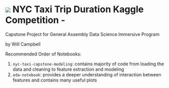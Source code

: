 # ![](https://ga-dash.s3.amazonaws.com/production/assets/logo-9f88ae6c9c3871690e33280fcf557f33.png) NYC Taxi Trip Duration Kaggle Competition - 
Capstone Project for General Assembly Data Science Immersive Program

by Will Campbell

Recommended Order of Notebooks:

1) `nyc-taxi-capstone-modeling`: contains majority of code from loading the data and cleaning to feature extraction and modeling
2) `eda-notebook`: provides a deeper understanding of interaction between features and contains many useful plots
